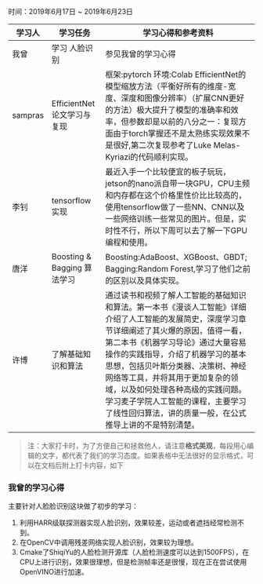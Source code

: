 时间：2019年6月17日 ~ 2019年6月23日

学习人|学习任务|学习心得和参考资料
------ | ------ | ------ 
我曾 | 学习 人脸识别 | 参见我曾的学习心得
sampras | EfficientNet论文学习与复现  | 框架:pytorch 环境:Colab   EfficientNet的模型缩放方法（平衡好所有的维度-宽度、深度和图像分辨率）（扩展CNN更好的方法）极大提升了模型的准确率和效率，但参数却是以前的八分之一：复现方面由于torch掌握还不是太熟练实现效果不是很好,第二次复现参考了Luke Melas-Kyriazi的代码顺利实现。
李钊 |tensorflow实现|最近入手一个比较便宜的板子玩玩，jetson的nano派自带一块GPU，CPU主频和内存都在这个价格里性价比比较高的，使用tensorflow做了一些NN、CNN以及一些网络训练一些常见的图片。但是，实时性不行，所以下周可以去了解一下GPU编程和使用。
唐洋 | Boosting & Bagging 算法学习 | Boosting:AdaBoost、XGBoost、GBDT; Bagging:Random Forest,学习了他们之前的区别以及具体实现。
许博 |了解基础知识和算法|通过读书和视频了解人工智能的基础知识和算法。第一本书《漫谈人工智能》详细介绍了人工智能的发展简史，深度学习章节详细阐述了其火爆的原因，值得一看，第二本书《机器学习导论》通过大量容易操作的实践指导，介绍了机器学习的基本思想，包括贝叶斯分类器、决策树、神经网络等工具，并将其用于更加复杂的领域，以及如何处理各种高级的实践问题。学习麦子学院人工智能的课程，主要学习了线性回归算法，讲的质量一般，在公式推导上讲的不是特别清楚。
> 注：大家打卡时，为了方便自己和拯救他人，请注意**格式美观**，每段用心编辑的文字，都代表了我们的学习态度。如果表格中无法很好的显示格式，可以在文档后附上打卡内容，如下

### 我曾的学习心得
主要针对人脸脸识别这块做了初步的学习：
1. 利用HARR级联探测器实现人脸识别，效果较差，运动或者遮挡经常检测不到。
2. 在OpenCV中调用残差网络实现人脸识别，效果较为理想。
3. Cmake了ShiqiYu的人脸检测开源库（人脸检测速度可以达到1500FPS），在CPU上进行识别，效果很理想，但是检测帧率还是很慢，现在正在尝试使用OpenVINO进行加速。
